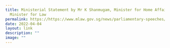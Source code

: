 ```yaml
---
title: Ministerial Statement by Mr K Shanmugam, Minister for Home Affairs and
  Minister for Law
permalink: https://https://www.mlaw.gov.sg/news/parliamentary-speeches/2022-04-04-ministerial-statement-on-the-establishment-of-a-public-defenders-office-by-mr-k-shanmugam-minister-for-home-affairs-and-minister-for-law/
date: 2022-04-04
layout: link
description: ""
image: ""
---
```


